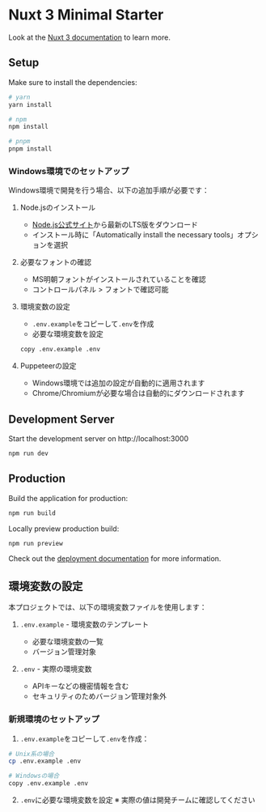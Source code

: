 # Nuxt 3 Minimal Starter

Look at the [Nuxt 3 documentation](https://nuxt.com/docs/getting-started/introduction) to learn more.

## Setup

Make sure to install the dependencies:

```bash
# yarn
yarn install

# npm
npm install

# pnpm
pnpm install
```

### Windows環境でのセットアップ

Windows環境で開発を行う場合、以下の追加手順が必要です：

1. Node.jsのインストール
   - [Node.js公式サイト](https://nodejs.org/)から最新のLTS版をダウンロード
   - インストール時に「Automatically install the necessary tools」オプションを選択

2. 必要なフォントの確認
   - MS明朝フォントがインストールされていることを確認
   - コントロールパネル > フォントで確認可能

3. 環境変数の設定
   - `.env.example`をコピーして`.env`を作成
   - 必要な環境変数を設定
   ```bash
   copy .env.example .env
   ```

4. Puppeteerの設定
   - Windows環境では追加の設定が自動的に適用されます
   - Chrome/Chromiumが必要な場合は自動的にダウンロードされます

## Development Server

Start the development server on http://localhost:3000

```bash
npm run dev
```

## Production

Build the application for production:

```bash
npm run build
```

Locally preview production build:

```bash
npm run preview
```

Check out the [deployment documentation](https://nuxt.com/docs/getting-started/deployment) for more information.

## 環境変数の設定

本プロジェクトでは、以下の環境変数ファイルを使用します：

1. `.env.example` - 環境変数のテンプレート
   - 必要な環境変数の一覧
   - バージョン管理対象

2. `.env` - 実際の環境変数
   - APIキーなどの機密情報を含む
   - セキュリティのためバージョン管理対象外

### 新規環境のセットアップ

1. `.env.example`をコピーして`.env`を作成：
```bash
# Unix系の場合
cp .env.example .env

# Windowsの場合
copy .env.example .env
```

2. `.env`に必要な環境変数を設定
   ※ 実際の値は開発チームに確認してください

